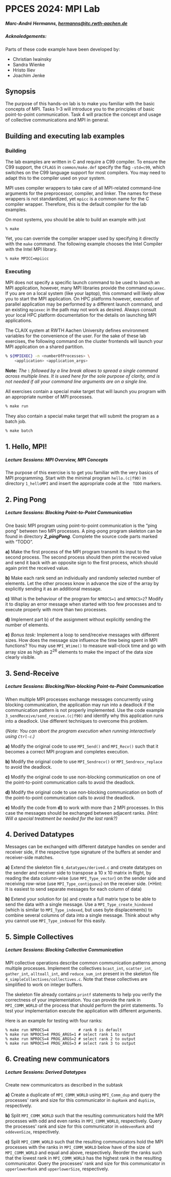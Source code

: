 # PPCES 2024: MPI Lab

##### Marc-André Hermanns, [hermanns@itc.rwth-aachen.de](mailto:hermanns@itc.rwth-aachen.de)

##### Acknoledgements:

Parts of these code example have been developed by:
- Christian Iwainsky
- Sandra Wienke
- Hristo Iliev
- Joachim Jenke

## Synopsis

The purpose of this hands-on lab is to make you familiar with the basic concepts of MPI. Tasks 1–3 will introduce you to the principles of basic point-to-point communication. Task 4 will practice the concept and usage of collective communications and MPI in general.

## Building and executing lab examples

### Building

The lab examples are written in C and require a C99 compiler. To ensure the C99 support, the `CFLAGS` in `common/make.def` specify the flag `-std=c99`, which switches on the C99 language support for most compilers. You may need to adapt this to the compiler used on your system.

MPI uses compiler wrappers to take care of all MPI-related command-line arguments for the preprocessor, compiler, and linker. The names for these wrappers is not standardized, yet `mpicc` is a common name for the C compiler wrapper. Therefore, this is the default compiler for the lab examples.

On most systems, you should be able to build an example with just

```shell
% make
```

Yet, you can override the compiler wrapper used by specifying it directly with the
`make` command. The following example chooses the Intel Compiler with the Intel MPI library.

```shell
% make MPICC=mpiicc
```

### Executing

MPI does not specify a specific launch command to be used to launch an MPI application, however, many MPI libraries provide the command `mpiexec`. If you are on a local system (like your laptop), this command will likely allow you to start the MPI application. On HPC platforms however, execution of parallel application may be performed by a different launch command, and an existing `mpiexec` in the path may not work as desired. Always consult your local HPC platform documentation for the details on launching MPI applications.

The CLAIX system at RWTH Aachen University defines environment variables for the convenience of the user. For the sake of these lab exercises, the following command on the cluster frontends will launch your MPI application on a shared partition.

```sh
% ${MPIEXEC} -n <numberOfProcesses> \
    <application> <application_args>
```

**Note:** *The `\` followed by a line break allows to spread a single command across multiple lines. It is used here for the sole purpose of clarity, and is not needed if all your command line arguments are on a single line.*

All exercises contain a special make target that will launch you program with an appropriate number of MPI processes.
```sh
% make run
```

They also contain a special make target that will submit the program as a batch job.
```sh
% make batch
```

## 1. Hello, MPI!

##### Lecture Sessions: MPI Overview, MPI Concepts

The purpose of this exercise is to get you familiar with the very basics of MPI programming. Start with the minimal program `hello.(c|f90)` in directory `1_helloMPI` and insert the appropriate code at the ` TODO` markers.

## 2. Ping Pong

##### Lecture Sessions: Blocking Point-to-Point Communication

One basic MPI program using point-to-point communication is the “ping pong” between two MPI processes. A ping-pong program skeleton can be found in directory ***2_pingPong***. Complete the source code parts marked with “TODO”.

**a)** Make the first process of the MPI program transmit its input to the second process. The second process should then print the received value and send it back with an opposite sign to the first process, which should again print the received value.

**b)** Make each rank send an individually and randomly selected number of elements. Let the other process know in advance the size of the array by explicitly sending it as an additional message.

**c)** What is the behaviour of the program for `NPROCS=1` and `NPROCS>2`? Modify it to display an error message when started with too few processes and to execute properly with more than two processes.

**d)** Implement part b) of the assignment without explicitly sending the number of elements.

**e)** *Bonus task:* Implement a loop to send/receive messages with different sizes. How does the message size influence the time being spent in MPI functions? You may use `MPI_Wtime()` to measure wall-clock time and go with array size as high as 2<sup>26</sup> elements to make the impact of the data size clearly visible.

## 3. Send-Receive

##### Lecture Sessions: Blocking/Non-blocking Point-to-Point Communication

When multiple MPI processes exchange messages concurrently using blocking communication, the application may run into a deadlock if the communication pattern is not properly implemented. Use the code example `3_sendReceive/send_receive.(c|f90)` and identify why this application runs into a deadlock. Use different techniques to overcome this problem.

(*Note: You can abort the program execution when running interactively using `Ctrl-c`.)*

**a)** Modify the original code to use `MPI_Send()` and `MPI_Recv()` such that it becomes a correct MPI program and completes execution.

**b)** Modify the original code to use `MPI_Sendrecv()` or `MPI_Sendrecv_replace` to avoid the deadlock.

**c)** Modify the original code to use non-blocking communication on one of the point-to-point communication calls to avoid the deadlock.

**d)** Modify the original code to use non-blocking communication on both of the point-to-point communication calls to avoid the deadlock.

**e)** Modify the code from **d)**  to work with more than 2 MPI processes. In this case the messages should be exchanged between adjacent ranks.
*(Hint: Will a special treatment be needed for the last rank?)*

## 4. Derived Datatypes

Messages can be exchanged with different datatype handles on sender and receiver side, if the respective type signature of the buffers at sender and receiver-side matches.

**a)** Extend the skeleton file `6_datatypes/derived.c` and create datatypes on the sender and receiver side to transpose a 10 x 10 matrix in flight, by reading the data column-wise (use `MPI_Type_vector`) on the sender side and receiving row-wise (use `MPI_Type_contiguous`) on the receiver side.
(*Hint: It is easiest to send separate messages for each column of data)

**b)** Extend your solution for (a) and create a full matrix type to be able to send the data with a single message. Use a `MPI_Type_create_hindexed` (which is similar to `MPI_Type_indexed`, but uses byte displacements) to combine several columns of data into a single message. Think about why you cannot use `MPI_Type_indexed` for this easily.
## 5. Simple Collectives
##### Lecture Sessions: Blocking Collective Communication

MPI collective operations describe common communication patterns among multiple processes. Implement the collectives `bcast_int`, `scatter_int`, `gather_int`, `alltoall_int`, and `reduce_sum_int` present in the skeleton file `4_simpleCollectives/collectives.c`. Note that these collectives are simplified to work on integer buffers.

The skeleton file already contains `printf` statements to help you verify the correctness of your implementation. You can provide the rank in `MPI_COMM_WORLD` of the process that should perform the print statements. To test your implementation execute the application with different arguments.

Here is an example for testing with four ranks:

```shell
% make run NPROCS=4             # rank 0 is default
% make run NPROCS=4 PROG_ARGS=1 # select rank 1 to output
% make run NPROCS=4 PROG_ARGS=2 # select rank 2 to output
% make run NPROCS=4 PROG_ARGS=3 # select rank 3 to output
```

## 6. Creating new communicators
##### Lecture Sessions: Derived Datatypes

Create new communicators as described in the subtask

**a)** Create a duplicate of `MPI_COMM_WORLD` using `MPI_Comm_dup` and query the processes' rank and size for this communicator in `dupRank` and `dupSize`, respectively.

**b)** Split `MPI_COMM_WORLD` such that the resulting communicators hold the MPI processes with odd and even ranks in `MPI_COMM_WORLD`, respectively. Query the processes' rank and size for this communicator in `oddevenRank` and `oddevenSize`, respectively.

**c)** Split `MPI_COMM_WORLD` such that the resulting communicators hold the MPI processes with the ranks in `MPI_COMM_WORLD` below have of the size of `MPI_COMM_WORLD` and equal and above, respectively. Reorder the ranks such that the lowest rank in `MPI_COMM_WORLD` has the highest rank in the resulting communicator. Query the processes' rank and size for this communicator in `upperlowerRank` and `upperlowerSize`, respectively.
